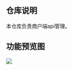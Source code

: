 ## 仓库说明

本仓库负责商户端api管理。

## 功能预览图

![](http://assets.processon.com/chart_image/632b41541efad46b0abeae3e.png)